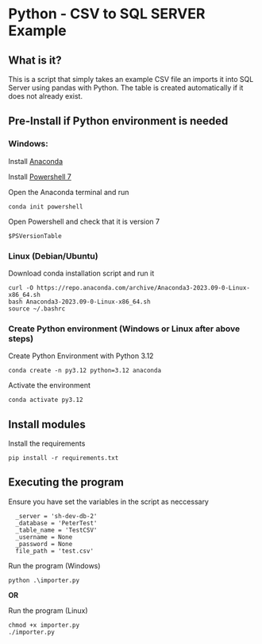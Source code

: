 # Python - CSV to SQL SERVER Example

## What is it?
This is a script that simply takes an example CSV file an imports it into SQL Server using pandas with Python.  The table is created automatically if it does not already exist.

## Pre-Install if Python environment is needed
### Windows:
Install [Anaconda](https://www.anaconda.com/download/success)

Install [Powershell 7](https://github.com/PowerShell/PowerShell/releases/download/v7.4.5/PowerShell-7.4.5-win-x64.msi)

Open the Anaconda terminal and run
```
conda init powershell
```
Open Powershell and check that it is version 7
```
$PSVersionTable
```

### Linux (Debian/Ubuntu)
Download conda installation script and run it
```
curl -O https://repo.anaconda.com/archive/Anaconda3-2023.09-0-Linux-x86_64.sh
bash Anaconda3-2023.09-0-Linux-x86_64.sh
source ~/.bashrc
```

### Create Python environment (Windows or Linux after above steps)

Create Python Environment with Python 3.12
```
conda create -n py3.12 python=3.12 anaconda
```

Activate the environment
```
conda activate py3.12
````

## Install modules
Install the requirements
```
pip install -r requirements.txt
```

## Executing the program

Ensure you have set the variables in the script as neccessary

```
  _server = 'sh-dev-db-2'
  _database = 'PeterTest'
  _table_name = 'TestCSV'
  _username = None
  _password = None
  file_path = 'test.csv'
```

Run the program (Windows)
```
python .\importer.py
```

**OR**

Run the program (Linux)
```
chmod +x importer.py
./importer.py
```

